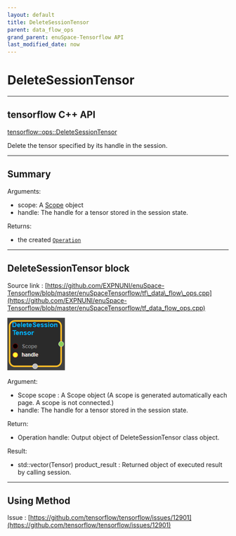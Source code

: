 ```yaml
--- 
layout: default 
title: DeleteSessionTensor 
parent: data_flow_ops 
grand_parent: enuSpace-Tensorflow API 
last_modified_date: now 
--- 
```


# DeleteSessionTensor

---

## tensorflow C++ API

[tensorflow::ops::DeleteSessionTensor](https://www.tensorflow.org/api_docs/cc/class/tensorflow/ops/delete-session-tensor)

Delete the tensor specified by its handle in the session.

---

## Summary

Arguments:

* scope: A [Scope](https://www.tensorflow.org/api_docs/cc/class/tensorflow/scope.html#classtensorflow_1_1_scope) object
* handle: The handle for a tensor stored in the session state.



Returns:

* the created [`Operation`](https://www.tensorflow.org/api_docs/cc/class/tensorflow/operation.html#classtensorflow_1_1_operation)

---

## DeleteSessionTensor block

Source link : [https://github.com/EXPNUNI/enuSpace-Tensorflow/blob/master/enuSpaceTensorflow/tf\_data\_flow\_ops.cpp](https://github.com/EXPNUNI/enuSpace-Tensorflow/blob/master/enuSpaceTensorflow/tf_data_flow_ops.cpp)

![](./assets/dataflow_deletesessiontensor_symbol.png)

Argument:

* Scope scope : A Scope object \(A scope is generated automatically each page. A scope is not connected.\)
* handle: The handle for a tensor stored in the session state.

Return:

* Operation handle: Output object of DeleteSessionTensor class object.

Result:

* std::vector\(Tensor\) product\_result : Returned object of executed result by calling session.

---

## Using Method

Issue : [https://github.com/tensorflow/tensorflow/issues/12901](https://github.com/tensorflow/tensorflow/issues/12901)

